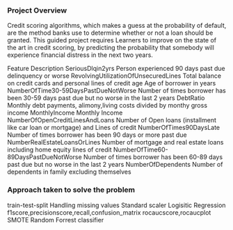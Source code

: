 ### Project Overview

 Credit scoring algorithms, which makes a guess at the probability of default, are the method banks use to determine whether or not a loan should be granted. This guided project requires Learners to improve on the state of the art in credit scoring, by predicting the probability that somebody will experience financial distress in the next two years.

Feature	Description
SeriousDlqin2yrs	Person experienced 90 days past due delinquency or worse
RevolvingUtilizationOfUnsecuredLines	Total balance on credit cards and personal lines of credit
age	Age of borrower in years
NumberOfTime30-59DaysPastDueNotWorse	Number of times borrower has been 30-59 days past due but no worse in the last 2 years
DebtRatio	Monthly debt payments, alimony,living costs divided by monthy gross income
MonthlyIncome	Monthly Income
NumberOfOpenCreditLinesAndLoans	Number of Open loans (installment like car loan or mortgage) and Lines of credit
NumberOfTimes90DaysLate	Number of times borrower has been 90 days or more past due
NumberRealEstateLoansOrLines	Number of mortgage and real estate loans including home equity lines of credit
NumberOfTime60-89DaysPastDueNotWorse	Number of times borrower has been 60-89 days past due but no worse in the last 2 years
NumberOfDependents	Number of dependents in family excluding themselves


### Approach taken to solve the problem

 train-test-split
Handling missing values
Standard scaler
Logisitic Regression
f1score,precisionscore,recall,confusion_matrix
rocaucscore,rocaucplot
SMOTE
Random Forrest classifier


